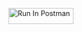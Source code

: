 




[<img src="https://run.pstmn.io/button.svg" alt="Run In Postman" style="width: 128px; height: 32px;">](https://app.getpostman.com/run-collection/41591398-726a8f82-1e19-4a47-81d6-c3161901a15a?action=collection%2Ffork&source=rip_markdown&collection-url=entityId%3D41591398-726a8f82-1e19-4a47-81d6-c3161901a15a%26entityType%3Dcollection%26workspaceId%3Dc7cff446-061e-4b91-8c7d-93565dae4d89#?env%5BDelgado_HW01%5D=W3sia2V5IjoiZWNob19ib2R5IiwidmFsdWUiOiJ7IFwibWVzc2FnZVwiIDogXCJIZWxsbyBXb3JsZCBDVSBEZW52ZXJcIn0iLCJlbmFibGVkIjp0cnVlLCJ0eXBlIjoiZGVmYXVsdCIsInNlc3Npb25WYWx1ZSI6InsgXCJtZXNzYWdlXCIgOiBcIkhlbGxvIFdvcmxkIENVIERlbnZlclwifSIsImNvbXBsZXRlU2Vzc2lvblZhbHVlIjoieyBcIm1lc3NhZ2VcIiA6IFwiSGVsbG8gV29ybGQgQ1UgRGVudmVyXCJ9Iiwic2Vzc2lvbkluZGV4IjowfV0=)